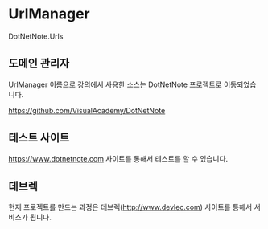 # UrlManager
DotNetNote.Urls

## 도메인 관리자

UrlManager 이름으로 강의에서 사용한 소스는 DotNetNote 프로젝트로 이동되었습니다.

https://github.com/VisualAcademy/DotNetNote

## 테스트 사이트

https://www.dotnetnote.com 사이트를 통해서 테스트를 할 수 있습니다.

## 데브렉

현재 프로젝트를 만드는 과정은 데브렉(http://www.devlec.com) 사이트를 통해서 서비스가 됩니다.

